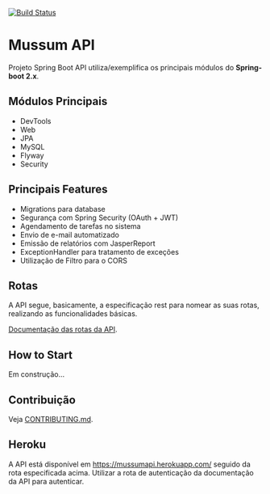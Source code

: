 [![Build Status](https://travis-ci.org/angelogluz/Mussum-API.svg?branch=master)](https://travis-ci.org/angelogluz/Mussum-API)

# Mussum API
Projeto Spring Boot API utiliza/exemplifica os principais módulos do <b>Spring-boot 2.x</b>.

## Módulos Principais
* DevTools
* Web
* JPA
* MySQL
* Flyway
* Security

## Principais Features
* Migrations para database
* Segurança com Spring Security (OAuth + JWT)
* Agendamento de tarefas no sistema
* Envio de e-mail automatizado
* Emissão de relatórios com JasperReport
* ExceptionHandler para tratamento de exceções
* Utilização de Filtro para o CORS


## Rotas
A API segue, basicamente, a especificação rest para nomear as suas rotas, realizando as 
funcionalidades básicas.

 [Documentação das rotas da API](https://documenter.getpostman.com/view/3419565/mussum-api/RW1Yr26P).



## How to Start
Em construção...

## Contribuição
Veja [CONTRIBUTING.md](CONTRIBUTING.md).

## Heroku
A API está disponível em <link> https://mussumapi.herokuapp.com/ </link> seguido da rota
especificada acima. Utilizar a rota de autenticação da documentação da API para autenticar.
